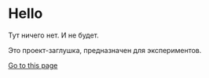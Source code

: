 # Hello
Тут ничего нет. И не будет.

Это проект-заглушка, предназначен для экспериментов.

[Go to this page](https://rifco.ru?target=_blank)

